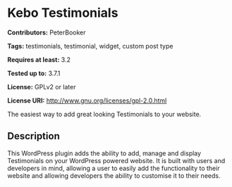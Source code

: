 # Kebo Testimonials #

**Contributors:** PeterBooker
  
**Tags:** testimonials, testimonial, widget, custom post type
  
**Requires at least:** 3.2
  
**Tested up to:** 3.7.1
  
**License:** GPLv2 or later
  
**License URI:** http://www.gnu.org/licenses/gpl-2.0.html
  
The easiest way to add great looking Testimonials to your website.

## Description ##

This WordPress plugin adds the ability to add, manage and display Testimonials on your WordPress powered website. It is built with users and developers in mind, allowing a user to easily add the functionality to their website and allowing developers the ability to customise it to their needs.